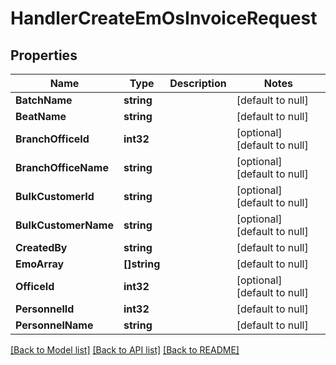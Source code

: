 # HandlerCreateEmOsInvoiceRequest

## Properties
Name | Type | Description | Notes
------------ | ------------- | ------------- | -------------
**BatchName** | **string** |  | [default to null]
**BeatName** | **string** |  | [default to null]
**BranchOfficeId** | **int32** |  | [optional] [default to null]
**BranchOfficeName** | **string** |  | [optional] [default to null]
**BulkCustomerId** | **string** |  | [optional] [default to null]
**BulkCustomerName** | **string** |  | [optional] [default to null]
**CreatedBy** | **string** |  | [default to null]
**EmoArray** | **[]string** |  | [default to null]
**OfficeId** | **int32** |  | [optional] [default to null]
**PersonnelId** | **int32** |  | [default to null]
**PersonnelName** | **string** |  | [default to null]

[[Back to Model list]](../README.md#documentation-for-models) [[Back to API list]](../README.md#documentation-for-api-endpoints) [[Back to README]](../README.md)


